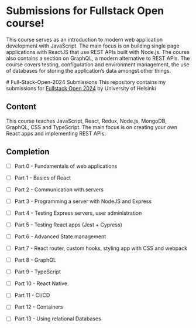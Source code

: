 # Submissions for Fullstack Open course!
This course serves as an introduction to modern web application development with JavaScript. The main focus is on building single page applications with ReactJS that use REST APIs built with Node.js. The course also contains a section on GraphQL, a modern alternative to REST APIs.
The course covers testing, configuration and environment management, the use of databases for storing the application’s data amongst other things.

﻿# Full-Stack-Open-2024 Submissions
This repository contains my submissions for [Fullstack Open 2024](https://fullstackopen.com/) by University of Helsinki

## Content
This course teaches JavaScript, React, Redux, Node.js, MongoDB, GraphQL, CSS and TypeScript. The main focus is on creating your own React apps and implementing REST APIs.

## Completion

 - [ ] Part 0 - Fundamentals of web applications
 - [ ] Part 1 - Basics of React
 - [ ] Part 2 - Communication with servers
 - [ ] Part 3 - Programming a server with NodeJS and Express
 - [ ] Part 4 - Testing Express servers, user administration
 - [ ] Part 5 - Testing React apps (Jest + Cypress)
 - [ ] Part 6 - Advanced State management
 - [ ] Part 7 - React router, custom hooks, styling app with CSS and webpack
 - [ ] Part 8 - GraphQL
 - [ ] Part 9 - TypeScript
 - [ ] Part 10 - React Native
 - [ ] Part 11 - CI/CD
 - [ ] Part 12 - Containers
 - [ ] Part 13 - Using relational Databases





